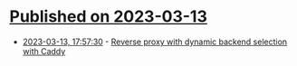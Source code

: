 # [Published on 2023-03-13](index.md)

* [2023-03-13, 17:57:30](https://lobste.rs/s/loetvx/reverse_proxy_with_dynamic_backend) - [Reverse proxy with dynamic backend selection with Caddy](https://www.artur-rodrigues.com/tech/2023/03/12/reverse-proxy-with-dynamic-backend-selection.html)
